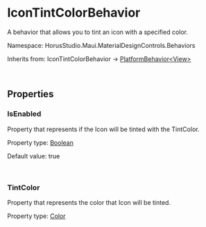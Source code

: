 # IconTintColorBehavior

A behavior that allows you to tint an icon with a specified color.

Namespace: HorusStudio.Maui.MaterialDesignControls.Behaviors

Inherits from: IconTintColorBehavior → [PlatformBehavior&lt;View&gt;](https://learn.microsoft.com/en-us/dotnet/api/microsoft.maui.controls.platformbehavior-1)

<br>

## Properties

### <a id="properties-isenabled"/>**IsEnabled**

Property that represents if the Icon will be tinted with the TintColor.

Property type: [Boolean](https://learn.microsoft.com/en-us/dotnet/api/system.boolean)<br>

Default value: true

<br>

### <a id="properties-tintcolor"/>**TintColor**

Property that represents the color that Icon will be tinted.

Property type: [Color](https://learn.microsoft.com/en-us/dotnet/api/microsoft.maui.graphics.color)<br>

<br>

